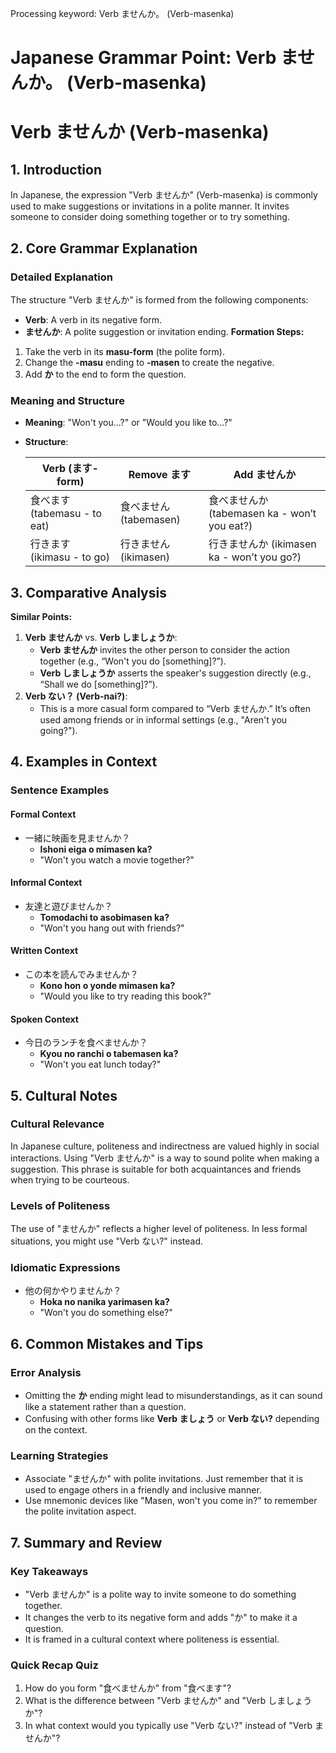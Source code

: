 Processing keyword: Verb ませんか。 (Verb-masenka)
# Japanese Grammar Point: Verb ませんか。 (Verb-masenka)
# Verb ませんか (Verb-masenka)
## 1. Introduction
In Japanese, the expression "Verb ませんか" (Verb-masenka) is commonly used to make suggestions or invitations in a polite manner. It invites someone to consider doing something together or to try something.
## 2. Core Grammar Explanation
### Detailed Explanation
The structure "Verb ませんか" is formed from the following components:
- **Verb**: A verb in its negative form.
- **ませんか**: A polite suggestion or invitation ending.
**Formation Steps:**
1. Take the verb in its **masu-form** (the polite form).
2. Change the **-masu** ending to **-masen** to create the negative.
3. Add **か** to the end to form the question.
### Meaning and Structure
- **Meaning**: "Won't you...?" or "Would you like to...?"
- **Structure**: 
   
   | Verb (ます-form) | Remove ます | Add ませんか |
   | ---------------- | ------------ | ------------ |
   | 食べます (tabemasu - to eat) | 食べません (tabemasen) | 食べませんか (tabemasen ka - won’t you eat?) |
   | 行きます (ikimasu - to go)   | 行きません (ikimasen)   | 行きませんか (ikimasen ka - won’t you go?)  |
## 3. Comparative Analysis
**Similar Points:**
1. **Verb ませんか** vs. **Verb しましょうか**:
   - **Verb ませんか** invites the other person to consider the action together (e.g., “Won't you do [something]?”).
   - **Verb しましょうか** asserts the speaker's suggestion directly (e.g., “Shall we do [something]?”).
2. **Verb ない？ (Verb-nai?)**:
   - This is a more casual form compared to “Verb ませんか.” It’s often used among friends or in informal settings (e.g., "Aren't you going?").
## 4. Examples in Context
### Sentence Examples
#### Formal Context
- 一緒に映画を見ませんか？
  - **Ishoni eiga o mimasen ka?**
  - "Won't you watch a movie together?"
#### Informal Context
- 友達と遊びませんか？
  - **Tomodachi to asobimasen ka?**
  - "Won't you hang out with friends?"
#### Written Context
- この本を読んでみませんか？
  - **Kono hon o yonde mimasen ka?**
  - "Would you like to try reading this book?"
#### Spoken Context
- 今日のランチを食べませんか？
  - **Kyou no ranchi o tabemasen ka?**
  - "Won't you eat lunch today?"
## 5. Cultural Notes
### Cultural Relevance
In Japanese culture, politeness and indirectness are valued highly in social interactions. Using "Verb ませんか" is a way to sound polite when making a suggestion. This phrase is suitable for both acquaintances and friends when trying to be courteous.
### Levels of Politeness
The use of "ませんか" reflects a higher level of politeness. In less formal situations, you might use "Verb ない?" instead.
### Idiomatic Expressions
- 他の何かやりませんか？
  - **Hoka no nanika yarimasen ka?**
  - "Won't you do something else?"
## 6. Common Mistakes and Tips
### Error Analysis
- Omitting the **か** ending might lead to misunderstandings, as it can sound like a statement rather than a question.
- Confusing with other forms like **Verb ましょう** or **Verb ない?** depending on the context.
### Learning Strategies
- Associate "ませんか" with polite invitations. Just remember that it is used to engage others in a friendly and inclusive manner.
- Use mnemonic devices like "Masen, won't you come in?" to remember the polite invitation aspect.
## 7. Summary and Review
### Key Takeaways
- "Verb ませんか" is a polite way to invite someone to do something together.
- It changes the verb to its negative form and adds "か" to make it a question.
- It is framed in a cultural context where politeness is essential.
### Quick Recap Quiz
1. How do you form "食べませんか" from "食べます"?
2. What is the difference between "Verb ませんか" and "Verb しましょうか"?
3. In what context would you typically use "Verb ない?" instead of "Verb ませんか"?
